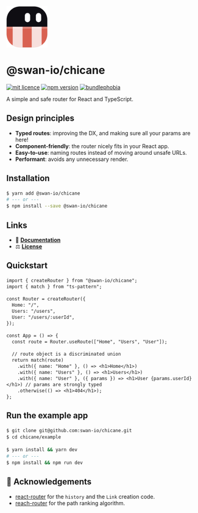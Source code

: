 <img width="108" alt="@swan-io/chicane logo" src="docs/static/img/logo.svg">

# @swan-io/chicane

[![mit licence](https://img.shields.io/dub/l/vibe-d.svg?style=for-the-badge)](https://github.com/swan-io/chicane/blob/main/LICENSE)
[![npm version](https://img.shields.io/npm/v/@swan-io/chicane?style=for-the-badge)](https://www.npmjs.org/package/@swan-io/chicane)
[![bundlephobia](https://img.shields.io/bundlephobia/minzip/@swan-io/chicane?label=size&style=for-the-badge)](https://bundlephobia.com/result?p=@swan-io/chicane)

A simple and safe router for React and TypeScript.

## Design principles

- **Typed routes**: improving the DX, and making sure all your params are here!
- **Component-friendly**: the router nicely fits in your React app.
- **Easy-to-use**: naming routes instead of moving around unsafe URLs.
- **Performant**: avoids any unnecessary render.

## Installation

```bash
$ yarn add @swan-io/chicane
# --- or ---
$ npm install --save @swan-io/chicane
```

## Links

- 📘 [**Documentation**](https://swan-io.github.io/chicane)
- ⚖️ [**License**](./LICENSE)

## Quickstart

```tsx
import { createRouter } from "@swan-io/chicane";
import { match } from "ts-pattern";

const Router = createRouter({
  Home: "/",
  Users: "/users",
  User: "/users/:userId",
});

const App = () => {
  const route = Router.useRoute(["Home", "Users", "User"]);

  // route object is a discriminated union
  return match(route)
    .with({ name: "Home" }, () => <h1>Home</h1>)
    .with({ name: "Users" }, () => <h1>Users</h1>)
    .with({ name: "User" }, ({ params }) => <h1>User {params.userId}</h1>) // params are strongly typed
    .otherwise(() => <h1>404</h1>);
};
```

## Run the example app

```bash
$ git clone git@github.com:swan-io/chicane.git
$ cd chicane/example

$ yarn install && yarn dev
# --- or ---
$ npm install && npm run dev
```

## 🙌 Acknowledgements

- [react-router](https://github.com/remix-run/react-router) for the `history` and the `Link` creation code.
- [reach-router](https://github.com/reach/router) for the path ranking algorithm.
